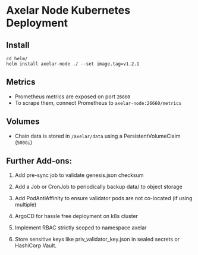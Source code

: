 # Axelar Node Kubernetes Deployment

## Install

```
cd helm/
helm install axelar-node ./ --set image.tag=v1.2.1
```

## Metrics

- Prometheus metrics are exposed on port `26660`
- To scrape them, connect Prometheus to `axelar-node:26660/metrics`

## Volumes

- Chain data is stored in `/axelar/data` using a PersistentVolumeClaim (`500Gi`)

## Further Add-ons:

1. Add pre-sync job to validate genesis.json checksum

2. Add a Job or CronJob to periodically backup data/ to object storage

3. Add PodAntiAffinity to ensure validator pods are not co-located (if using multiple)

4. ArgoCD for hassle free deployment on k8s cluster

5. Implement RBAC strictly scoped to namespace axelar

6. Store sensitive keys like priv_validator_key.json in sealed secrets or HashiCorp Vault.
